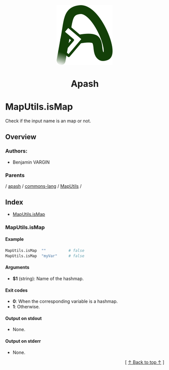 
<div align='center' id='apash-top'>
  <a href='https://github.com/hastec-fr/apash'>
    <img alt='apash-logo' src='../../../../../../../assets/apash-logo.svg'/>
  </a>

  # Apash
</div>

# MapUtils.isMap

Check if the input name is an map or not.

## Overview

### Authors:
* Benjamin VARGIN

### Parents
<!-- apash.parentBegin -->
[](../../../../.md) / [apash](../../../apash.md) / [commons-lang](../../commons-lang.md) / [MapUtils](../MapUtils.md) / 
<!-- apash.parentEnd -->

## Index

* [MapUtils.isMap](#maputilsismap)

### MapUtils.isMap

#### Example

```bash
MapUtils.isMap  ""          # false
MapUtils.isMap  "myVar"     # false
```

#### Arguments

* **$1** (string): Name of the hashmap.

#### Exit codes

* **0**: When the corresponding variable is a hashmap.
* **1**: Otherwise.

#### Output on stdout

* None.

#### Output on stderr

* None.


  <div align='right'>[ <a href='#apash-top'>↑ Back to top ↑</a> ]</div>

